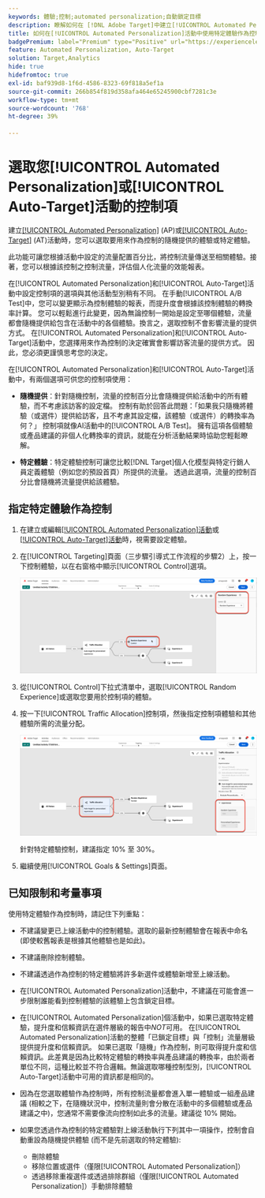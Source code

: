 ```yaml
---
keywords: 體驗;控制;automated personalization;自動鎖定目標
description: 瞭解如何在 [!DNL Adobe Target]中建立[!UICONTROL Automated Personalization] (AP)或[!UICONTROL Auto-Target]活動時，選取要用來作為控制的體驗。
title: 如何在[!UICONTROL Automated Personalization]活動中使用特定體驗作為控制？
badgePremium: label="Premium" type="Positive" url="https://experienceleague.adobe.com/docs/target/using/introduction/intro.html?lang=en#premium newtab=true" tooltip="檢視Target Premium包含的內容。"
feature: Automated Personalization, Auto-Target
solution: Target,Analytics
hide: true
hidefromtoc: true
exl-id: baf939d8-1f6d-4586-8323-69f818a5ef1a
source-git-commit: 266b854f819d358afa464e65245900cbf7281c3e
workflow-type: tm+mt
source-wordcount: '768'
ht-degree: 39%

---
```


# 選取您[!UICONTROL Automated Personalization]或[!UICONTROL Auto-Target]活動的控制項

建立[[!UICONTROL Automated Personalization]](/help/main/c-activities/t-automated-personalization/automated-personalization.md) (AP)或[[!UICONTROL Auto-Target]](/help/main/c-activities/auto-target/auto-target-to-optimize.md) (AT)活動時，您可以選取要用來作為控制的隨機提供的體驗或特定體驗。

此功能可讓您根據活動中設定的流量配置百分比，將控制流量傳送至相關體驗。接著，您可以根據該控制之控制流量，評估個人化流量的效能報表。

在[!UICONTROL Automated Personalization]和[!UICONTROL Auto-Target]活動中設定控制項的選項與其他活動型別稍有不同。 在手動[!UICONTROL A/B Test]中，您可以變更顯示為控制體驗的報表，而提升度會根據該控制體驗的轉換率計算。 您可以輕鬆進行此變更，因為無論控制一開始是設定至哪個體驗，流量都會隨機提供給包含在活動中的各個體驗。換言之，選取控制不會影響流量的提供方式。 在[!UICONTROL Automated Personalization]和[!UICONTROL Auto-Target]活動中，您選擇用來作為控制的決定確實會影響訪客流量的提供方式。 因此，您必須更謹慎思考您的決定。

在[!UICONTROL Automated Personalization]和[!UICONTROL Auto-Target]活動中，有兩個選項可供您的控制項使用：

* **隨機提供**：針對隨機控制，流量的控制百分比會隨機提供給活動中的所有體驗，而不考慮該訪客的設定檔。 控制有助於回答此問題：「如果我只隨機將體驗（或選件）提供給訪客，且不考慮其設定檔，該體驗（或選件）的轉換率為何？」 控制項就像AI活動中的[!UICONTROL A/B Test]。 擁有這項各個體驗或產品建議的非個人化轉換率的資訊，就能在分析活動結果時協助您輕鬆瞭解。

* **特定體驗**：特定體驗控制可讓您比較[!DNL Target]個人化模型與特定行銷人員定義體驗（例如您的預設首頁）所提供的流量。 透過此選項，流量的控制百分比會隨機將流量提供給該體驗。

## 指定特定體驗作為控制

1. 在建立或編輯[[!UICONTROL Automated Personalization]活動](/help/main/c-activities/t-automated-personalization/create-ap-activity.md)或[[!UICONTROL Auto-Target]活動](/help/main/c-activities/t-test-ab/t-test-create-ab/ab-audience.md)時，視需要設定體驗。
1. 在[!UICONTROL Targeting]頁面（三步驟引導式工作流程的步驟2）上，按一下控制體驗，以在右窗格中顯示[!UICONTROL Control]選項。

   ![控制窗格](/help/main/c-activities/t-automated-personalization/assets/control.png)

1. 從[!UICONTROL Control]下拉式清單中，選取[!UICONTROL Random Experience]或選取您要用於控制項的體驗。

1. 按一下[!UICONTROL Traffic Allocation]控制項，然後指定控制項體驗和其他體驗所需的流量分配。

   ![流量分配邊欄](/help/main/c-activities/t-automated-personalization/assets/traffic-allocation.png)

   針對特定體驗控制，建議指定 10% 至 30%。

1. 繼續使用[!UICONTROL Goals & Settings]頁面。

## 已知限制和考量事項

使用特定體驗作為控制時，請記住下列重點：

* 不建議變更已上線活動中的控制體驗。選取的最新控制體驗會在報表中命名 (即使較舊報表是根據其他體驗也是如此)。
* 不建議刪除控制體驗。
* 不建議透過作為控制的特定體驗將許多新選件或體驗新增至上線活動。
* 在[!UICONTROL Automated Personalization]活動中，不建議在可能會進一步限制誰能看到控制體驗的該體驗上包含鎖定目標。
* 在[!UICONTROL Automated Personalization]個活動中，如果已選取特定體驗，提升度和信賴資訊在選件層級的報告中&#x200B;*NOT*&#x200B;可用。 在[!UICONTROL Automated Personalization]活動的整體「已鎖定目標」與「控制」流量層級提供提升度和信賴資訊。 如果已選取「隨機」作為控制，則可取得提升度和信賴資訊。此差異是因為比較特定體驗的轉換率與產品建議的轉換率，由於兩者單位不同，這種比較並不符合邏輯。無論選取哪種控制型別，[!UICONTROL Auto-Target]活動中可用的資訊都是相同的。
* 因為在您選取體驗作為控制時，所有控制流量都會進入單一體驗或一組產品建議 (相較之下，在隨機狀況中，控制流量則會分散在活動中的多個體驗或產品建議之中)，您通常不需要像流向控制如此多的流量。建議從 10% 開始。
* 如果您透過作為控制的特定體驗對上線活動執行下列其中一項操作，控制會自動重設為隨機提供體驗 (而不是先前選取的特定體驗):

   * 刪除體驗
   * 移除位置或選件（僅限[!UICONTROL Automated Personalization]）
   * 透過移除重複選件或透過排除群組（僅限[!UICONTROL Automated Personalization]）手動排除體驗
